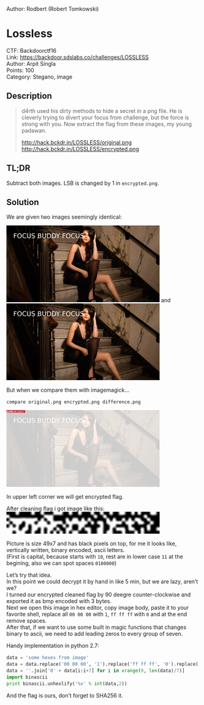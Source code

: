 Author: Rodbert (Robert Tomkowski)

Lossless
========

CTF: Backdoorctf16  
Link: https://backdoor.sdslabs.co/challenges/LOSSLESS  
Author: Arpit Singla  
Points: 100  
Category: Stegano, image


Description
-----------

>   d4rth used his dirty methods to hide a secret in a png file. He is
>   cleverly trying to divert your focus from challenge, but the force
>   is strong with you. Now extract the flag from these images, my young
>   padawan.
>
>   http://hack.bckdr.in/LOSSLESS/original.png
>   http://hack.bckdr.in/LOSSLESS/encrypted.png


TL;DR
-----

Subtract both images. LSB is changed by 1 in `encrypted.png`.


Solution
--------

We are given two images seemingly identical:

![original](img/original.png)
and
![encrypted.png](img/encrypted.png)

But when we compare them with imagemagick...
```shell
compare original.png encrypted.png difference.png
```

![The difference between the given images](img/difference.png)

In upper left corner we will get encrypted flag.

After cleaning flag i got image like this:
![The solution](img/solution.png)

Picture is size 49x7 and has black pixels on top, for me it looks like, vertically written, binary encoded, ascii letters.  
(First is capital, because starts with ```10```, rest are in lower case ```11``` at the begining, also we can spot spaces ```0100000```)

Let’s try that idea.  
In this point we could decrypt it by hand in like 5 min, but we are lazy, aren’t we?  
I turned our encrypted cleaned flag by 90 deegre counter-clockwise and exported it as bmp encoded with 3 bytes.  
Next we open this image in hex editor, copy image body, paste it to your favorite shell, replace all ```00 00 00``` with ```1```, ```ff ff ff``` with ```0``` and at the end remove spaces.  
After that, if we want to use some built in magic functions that changes binary to ascii, we need to add leading zeros to every group of seven.

Handy implementation in python 2.7:
```python
data = 'some hexes from image'
data = data.replace('00 00 00', '1').replace('ff ff ff', '0').replace(' ', '')
data = ''.join['0' + data[i:i+7] for i in xrange(0, len(data)/7)]
import binascii
print binascii.unhexlify('%x' % int(data,2))
```
And the flag is ours, don’t forget to SHA256 it.
